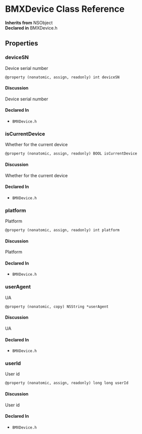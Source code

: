 # BMXDevice Class Reference

  **Inherits from** NSObject  
  **Declared in** BMXDevice.h  

## Properties

<a name="//api/name/deviceSN" title="deviceSN"></a>
### deviceSN

Device serial number

`@property (nonatomic, assign, readonly) int deviceSN`

#### Discussion
Device serial number

#### Declared In
* `BMXDevice.h`

<a name="//api/name/isCurrentDevice" title="isCurrentDevice"></a>
### isCurrentDevice

Whether for the current device

`@property (nonatomic, assign, readonly) BOOL isCurrentDevice`

#### Discussion
Whether for the current device

#### Declared In
* `BMXDevice.h`

<a name="//api/name/platform" title="platform"></a>
### platform

Platform

`@property (nonatomic, assign, readonly) int platform`

#### Discussion
Platform

#### Declared In
* `BMXDevice.h`

<a name="//api/name/userAgent" title="userAgent"></a>
### userAgent

UA

`@property (nonatomic, copy) NSString *userAgent`

#### Discussion
UA

#### Declared In
* `BMXDevice.h`

<a name="//api/name/userId" title="userId"></a>
### userId

User id

`@property (nonatomic, assign, readonly) long long userId`

#### Discussion
User id

#### Declared In
* `BMXDevice.h`

